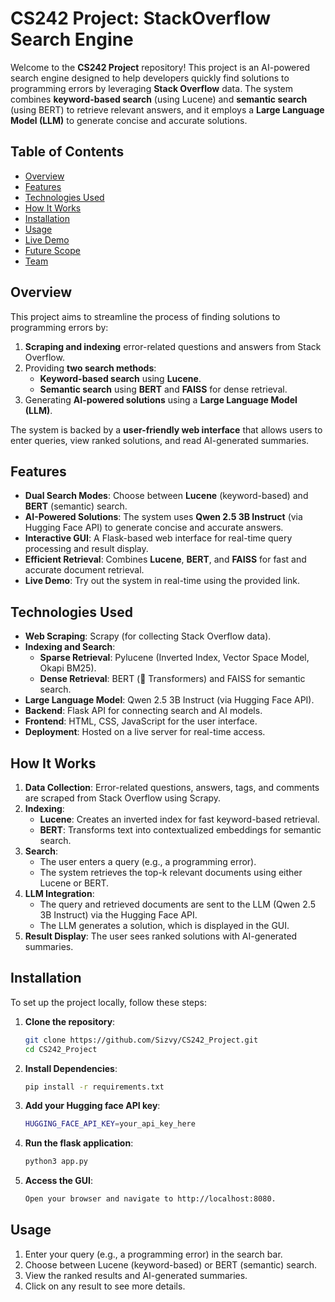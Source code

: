 # CS242 Project: StackOverflow Search Engine

Welcome to the **CS242 Project** repository! This project is an AI-powered search engine designed to help developers quickly find solutions to programming errors by leveraging **Stack Overflow** data. The system combines **keyword-based search** (using Lucene) and **semantic search** (using BERT) to retrieve relevant answers, and it employs a **Large Language Model (LLM)** to generate concise and accurate solutions.

## Table of Contents
- [Overview](#overview)
- [Features](#features)
- [Technologies Used](#technologies-used)
- [How It Works](#how-it-works)
- [Installation](#installation)
- [Usage](#usage)
- [Live Demo](#live-demo)
- [Future Scope](#future-scope)
- [Team](#team)

## Overview
This project aims to streamline the process of finding solutions to programming errors by:
1. **Scraping and indexing** error-related questions and answers from Stack Overflow.
2. Providing **two search methods**:
   - **Keyword-based search** using **Lucene**.
   - **Semantic search** using **BERT** and **FAISS** for dense retrieval.
3. Generating **AI-powered solutions** using a **Large Language Model (LLM)**.

The system is backed by a **user-friendly web interface** that allows users to enter queries, view ranked solutions, and read AI-generated summaries.

## Features
- **Dual Search Modes**: Choose between **Lucene** (keyword-based) and **BERT** (semantic) search.
- **AI-Powered Solutions**: The system uses **Qwen 2.5 3B Instruct** (via Hugging Face API) to generate concise and accurate answers.
- **Interactive GUI**: A Flask-based web interface for real-time query processing and result display.
- **Efficient Retrieval**: Combines **Lucene**, **BERT**, and **FAISS** for fast and accurate document retrieval.
- **Live Demo**: Try out the system in real-time using the provided link.

## Technologies Used
- **Web Scraping**: Scrapy (for collecting Stack Overflow data).
- **Indexing and Search**:
  - **Sparse Retrieval**: Pylucene (Inverted Index, Vector Space Model, Okapi BM25).
  - **Dense Retrieval**: BERT (🤗 Transformers) and FAISS for semantic search.
- **Large Language Model**: Qwen 2.5 3B Instruct (via Hugging Face API).
- **Backend**: Flask API for connecting search and AI models.
- **Frontend**: HTML, CSS, JavaScript for the user interface.
- **Deployment**: Hosted on a live server for real-time access.

## How It Works
1. **Data Collection**: Error-related questions, answers, tags, and comments are scraped from Stack Overflow using Scrapy.
2. **Indexing**:
   - **Lucene**: Creates an inverted index for fast keyword-based retrieval.
   - **BERT**: Transforms text into contextualized embeddings for semantic search.
3. **Search**:
   - The user enters a query (e.g., a programming error).
   - The system retrieves the top-k relevant documents using either Lucene or BERT.
4. **LLM Integration**:
   - The query and retrieved documents are sent to the LLM (Qwen 2.5 3B Instruct) via the Hugging Face API.
   - The LLM generates a solution, which is displayed in the GUI.
5. **Result Display**: The user sees ranked solutions with AI-generated summaries.

## Installation
To set up the project locally, follow these steps:

1. **Clone the repository**:
   ```bash
   git clone https://github.com/Sizvy/CS242_Project.git
   cd CS242_Project
2. **Install Dependencies**:
   ```bash
   pip install -r requirements.txt
3. **Add your Hugging face API key**:
   ```bash
   HUGGING_FACE_API_KEY=your_api_key_here
4. **Run the flask application**:
   ```bash
   python3 app.py
5. **Access the GUI**:
   ```bash
   Open your browser and navigate to http://localhost:8080.
## Usage
1. Enter your query (e.g., a programming error) in the search bar.
2. Choose between Lucene (keyword-based) or BERT (semantic) search.
3. View the ranked results and AI-generated summaries.
4. Click on any result to see more details.
   
